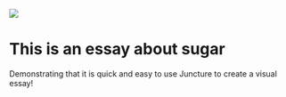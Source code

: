 <a href="https://juncture-digital.org"><img src="https://juncture-digital.org/images/ve-button.png"></a>

<param ve-config
       title="The Expansion of Sugar CUltivation in Cuba during the 19th Century"
       banner="https://upload.wikimedia.org/wikipedia/commons/9/94/Cutting_Cane%2C_Sugar_Industry%2C_Cuba_%28NYPL_b12647398-67658%29.tiff"
author="HIST 1353">

<param ve-entity eid="Q241"> <!-- Cuba -->
<param ve-entity eid="Q11002"> <!-- sugar -->
<param ve-entity eid="Q188913"> <!-- plantation -->

# This is an essay about sugar

Demonstrating that it is quick and easy to use Juncture to create a visual essay!

